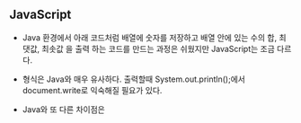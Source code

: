 ## JavaScript 

- Java 환경에서 아래 코드처럼 배열에 숫자를 저장하고 배열 안에 있는 수의 합, 최댓값, 최솟값 을 출력 하는 코드를 만드는 과정은 쉬웠지만 JavaScript는 조금 다르다. 

- 형식은 Java와 매우 유사하다. 출력할때 System.out.println();에서 document.write로 익숙해질 필요가 있다. 

- Java와 또 다른 차이점은 <style>태그 안에 아래 코드와 같이 #blue{ color : blue; }로  웹에서 디자인을 변경할 수 있다. 

- 차이점 하나더. 아래 코드보면 출력하려는 문장에

  ```javascript
  <h1 id='yellow'>
  ```

   라는 코드가 있다. h1, h2, 이런 제목 태그를 이용하여 글꼴의 크기를 나타낼수 있다. h1 코드가 제일 크다. 

- ```javascript
  <h1 id='yellow'>
  ```

- 를 입력해주고 다시 body 태그 밖으로 나가 style 태그에서 내가 입력한 yellow에 대해 색을 지정 해주면 그에 알맞게 웹에 표시 된다. 

``` javascript
<!DOCTYPE html>
<html>
<head>
<meta charset="UTF-8">
<title>Insert title here</title>
<style>
#blue {
	color: blue;
}

#yellow {
	color: yellow;
}

#red {
	color: red;
}
</style>
</head>
<body>
	<pre>
	<script>
		var array = [ 7, 2, 14, 23, 17, 22, 19 ]
		var sum = 0;
		for (var i = 0; i < array.length; i++) {
			sum += array[i];
		}
		document.write("<h1 id='yellow'>" + '모든 원소의 합: ' + sum + "</h1>");
		var max = 0;
		for (var i = 0; i < array.length; i++) {
			if (max < array[i]) {
				max = array[i];
			}
		}
		document.write("<h2 id='blue'>" + '최댓값 :' + max + "</h2>");

		var min = 100; //최솟값이 저장될 변수(단, 변수에 저장 될 값은 데이터의 가장 큰 값으로 정해야한다.)
		for (var i = 0; i < array.length; i++) {
			if (min > array[i]) {
				min = array[i];
			}
		}
		document.write("<h3 id='red'>" + '최솟값 :' + min + "</h3>");
	</script>
</pre>
</body>
</html>
```

